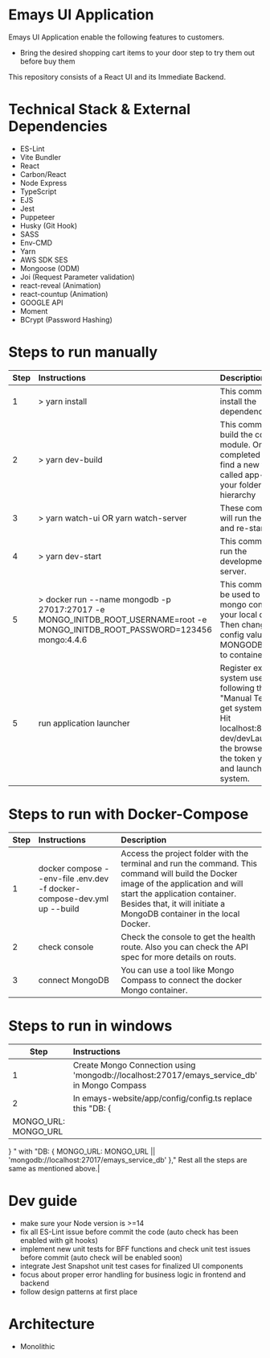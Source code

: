 # Emays UI Application
Emays UI Application enable the following features to customers.
 - Bring the desired shopping cart items to your door step to try them out before buy them

This repository consists of a React UI and its Immediate Backend.

# Technical Stack & External Dependencies

- ES-Lint
- Vite Bundler
- React
- Carbon/React
- Node Express
- TypeScript
- EJS
- Jest
- Puppeteer
- Husky (Git Hook)
- SASS
- Env-CMD
- Yarn
- AWS SDK SES
- Mongoose (ODM)
- Joi (Request Parameter validation)
- react-reveal (Animation)
- react-countup (Animation)
- GOOGLE API
- Moment
- BCrypt (Password Hashing)

# Steps to run manually
| Step  | Instructions                                | Description                                                                                               |
| ----- |:--------------------------------------------|:--------------------------------------------------------------------------------------------------------- |
| 1     | > yarn install | This command will install the dependencies. |
| 2     | > yarn dev-build | This command will build the complete module. Once it completed you will find a new folder called app-dist in your folder hierarchy |
| 3     | > yarn watch-ui OR yarn watch-server | These commands will run the build and re-start. |
| 4     | > yarn dev-start | This command will run the development server. |
| 5     | > docker run --name mongodb -p 27017:27017 -e MONGO_INITDB_ROOT_USERNAME=root -e MONGO_INITDB_ROOT_PASSWORD=123456 mongo:4.4.6 | This command can be used to spin up a mongo container in your local docker. Then change the config value MONGODB_HOST to container_ip. |
| 5     | run application launcher | Register external system user by following the "Manual Test" and get system token. Hit localhost:8080/api-dev/devLaunch on the browser. Use the token you got and launch the system. |

# Steps to run with Docker-Compose
| Step  | Instructions                                | Description                                                                                               |
| ----- |:--------------------------------------------|:--------------------------------------------------------------------------------------------------------- |
| 1     | docker compose --env-file .env.dev -f docker-compose-dev.yml up --build | Access the project folder with the terminal and run the command. This command will build the Docker image of the application and will start the application container. Besides that, it will initiate a MongoDB container in the local Docker.|
| 2     | check console | Check the console to get the health route. Also you can check the API spec for more details on routs. |
| 3     | connect MongoDB | You can use a tool like Mongo Compass to connect the docker Mongo container. |

# Steps to run in windows
| Step  | Instructions                                                                                     |
| ----- |:-------------------------------------------------------------------------------------------------|                                                     
| 1     | Create Mongo Connection using 'mongodb://localhost:27017/emays_service_db' in Mongo Compass |
| 2     | In emays-website/app/config/config.ts replace this "DB: {
MONGO_URL: MONGO_URL || 'mongodb://root:123456@localhost:27017/emays_service_db?authSource=admin'
} " with "DB: {
MONGO_URL: MONGO_URL || 'mongodb://localhost:27017/emays_service_db'
}," Rest all the steps are same as mentioned above.|

# Dev guide
- make sure your Node version is >=14
- fix all ES-Lint issue before commit the code (auto check has been enabled with git hooks)
- implement new unit tests for BFF functions and check unit test issues before commit (auto check will be enabled soon) 
- integrate Jest Snapshot unit test cases for finalized UI components
- focus about proper error handling for business logic in frontend and backend
- follow design patterns at first place

# Architecture
- Monolithic
